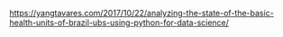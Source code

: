 https://yangtavares.com/2017/10/22/analyzing-the-state-of-the-basic-health-units-of-brazil-ubs-using-python-for-data-science/
